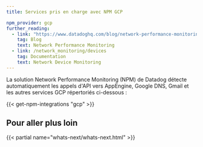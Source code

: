 ```yaml
---
title: Services pris en charge avec NPM GCP

npm_provider: gcp
further_reading:
  - link: "https://www.datadoghq.com/blog/network-performance-monitoring"
    tag: Blog
    text: Network Performance Monitoring
  - link: /network_monitoring/devices
    tag: Documentation
    text: Network Device Monitoring
---
```


La solution Network Performance Monitoring (NPM) de Datadog détecte automatiquement les appels d'API vers AppEngine, Google DNS, Gmail et les autres services GCP répertoriés ci-dessous :

{{< get-npm-integrations "gcp" >}}

## Pour aller plus loin

{{< partial name="whats-next/whats-next.html" >}}
